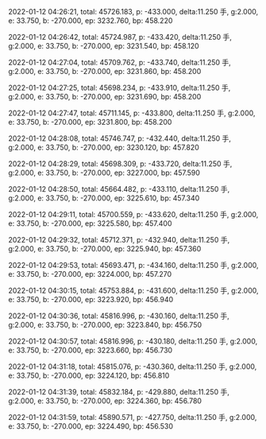 2022-01-12 04:26:21, total: 45726.183, p: -433.000, delta:11.250 手, g:2.000, e: 33.750, b: -270.000, ep: 3232.760, bp: 458.220

2022-01-12 04:26:42, total: 45724.987, p: -433.420, delta:11.250 手, g:2.000, e: 33.750, b: -270.000, ep: 3231.540, bp: 458.120

2022-01-12 04:27:04, total: 45709.762, p: -433.740, delta:11.250 手, g:2.000, e: 33.750, b: -270.000, ep: 3231.860, bp: 458.200

2022-01-12 04:27:25, total: 45698.234, p: -433.910, delta:11.250 手, g:2.000, e: 33.750, b: -270.000, ep: 3231.690, bp: 458.200

2022-01-12 04:27:47, total: 45711.145, p: -433.800, delta:11.250 手, g:2.000, e: 33.750, b: -270.000, ep: 3231.800, bp: 458.200

2022-01-12 04:28:08, total: 45746.747, p: -432.440, delta:11.250 手, g:2.000, e: 33.750, b: -270.000, ep: 3230.120, bp: 457.820

2022-01-12 04:28:29, total: 45698.309, p: -433.720, delta:11.250 手, g:2.000, e: 33.750, b: -270.000, ep: 3227.000, bp: 457.590

2022-01-12 04:28:50, total: 45664.482, p: -433.110, delta:11.250 手, g:2.000, e: 33.750, b: -270.000, ep: 3225.610, bp: 457.340

2022-01-12 04:29:11, total: 45700.559, p: -433.620, delta:11.250 手, g:2.000, e: 33.750, b: -270.000, ep: 3225.580, bp: 457.400

2022-01-12 04:29:32, total: 45712.371, p: -432.940, delta:11.250 手, g:2.000, e: 33.750, b: -270.000, ep: 3225.940, bp: 457.360

2022-01-12 04:29:53, total: 45693.471, p: -434.160, delta:11.250 手, g:2.000, e: 33.750, b: -270.000, ep: 3224.000, bp: 457.270

2022-01-12 04:30:15, total: 45753.884, p: -431.600, delta:11.250 手, g:2.000, e: 33.750, b: -270.000, ep: 3223.920, bp: 456.940

2022-01-12 04:30:36, total: 45816.996, p: -430.160, delta:11.250 手, g:2.000, e: 33.750, b: -270.000, ep: 3223.840, bp: 456.750

2022-01-12 04:30:57, total: 45816.996, p: -430.180, delta:11.250 手, g:2.000, e: 33.750, b: -270.000, ep: 3223.660, bp: 456.730

2022-01-12 04:31:18, total: 45815.076, p: -430.360, delta:11.250 手, g:2.000, e: 33.750, b: -270.000, ep: 3224.120, bp: 456.810

2022-01-12 04:31:39, total: 45832.184, p: -429.880, delta:11.250 手, g:2.000, e: 33.750, b: -270.000, ep: 3224.360, bp: 456.780

2022-01-12 04:31:59, total: 45890.571, p: -427.750, delta:11.250 手, g:2.000, e: 33.750, b: -270.000, ep: 3224.490, bp: 456.530